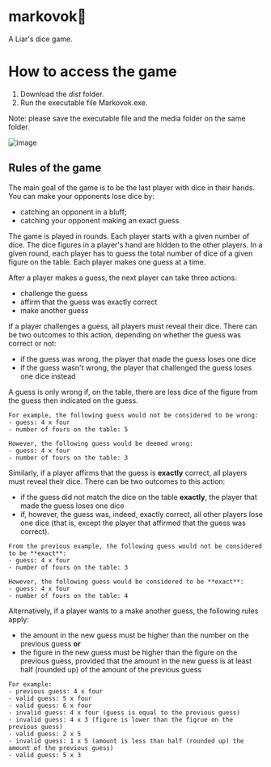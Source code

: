 # markovok🥕
A Liar's dice game.

# How to access the game

1. Download the _dist_ folder.
3. Run the executable file Markovok.exe.

Note: please save the executable file and the media folder on the same folder.

![image](https://github.com/AlexandreWNeto/markovok/assets/29670261/afd086d1-dd83-49e0-bd71-2000a279aca2)

## Rules of the game

The main goal of the game is to be the last player with dice in their hands.
You can make your opponents lose dice by:
+ catching an opponent in a bluff;
+ catching your opponent making an exact guess.

The game is played in rounds. Each player starts with a given number of dice. The dice figures in a player's hand are hidden to the other players. In a given round, each player has to guess the total number of dice of a given figure on the table. Each player makes one guess at a time.

After a player makes a guess, the next player can take three actions:
+ challenge the guess
+ affirm that the guess was exactly correct
+ make another guess

If a player challenges a guess, all players must reveal their dice. There can be two outcomes to this action, depending on whether the guess was correct or not:
+ if the guess was wrong, the player that made the guess loses one dice
+ if the guess wasn't wrong, the player that challenged the guess loses one dice instead

A guess is only wrong if, on the table, there are less dice of the figure from the guess then indicated on the guess.

```
For example, the following guess would not be considered to be wrong:
- guess: 4 x four
- number of fours on the table: 5

However, the following guess would be deemed wrong:
- guess: 4 x four
- number of fours on the table: 3
```

Similarly, if a player affirms that the guess is **exactly** correct, all players must reveal their dice. There can be two outcomes to this action:
+ if the guess did not match the dice on the table **exactly**, the player that made the guess loses one dice
+ if, however, the guess was, indeed, exactly correct, all other players lose one dice (that is, except the player that affirmed that the guess was correct).

```
From the previous example, the following guess would not be considered to be **exact**:
- guess: 4 x four
- number of fours on the table: 3

However, the following guess would be considered to be **exact**:
- guess: 4 x four
- number of fours on the table: 4
```

Alternatively, if a player wants to a make another guess, the following rules apply:
+ the amount in the new guess must be higher than the number on the previous guess
**or**
+ the figure in the new guess must be higher than the figure on the previous guess, provided that the amount in the new guess is at least half (rounded up) of the amount of the previous guess

```
For example:
- previous guess: 4 x four
- valid guess: 5 x four
- valid guess: 6 x four
- invalid guess: 4 x four (guess is equal to the previous guess)
- invalid guess: 4 x 3 (figure is lower than the figrue on the previous guess)
- valid guess: 2 x 5
- invalid guess: 1 x 5 (amount is less than half (rounded up) the amount of the previous guess)
- valid guess: 5 x 3
```



